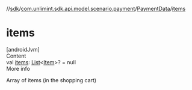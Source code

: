 //[sdk](../../../index.md)/[com.unlimint.sdk.api.model.scenario.payment](../index.md)/[PaymentData](index.md)/[items](items.md)



# items  
[androidJvm]  
Content  
val [items](items.md): [List](https://kotlinlang.org/api/latest/jvm/stdlib/kotlin.collections/-list/index.html)<[Item](../-item/index.md)>? = null  
More info  


Array of items (in the shopping cart)

  



